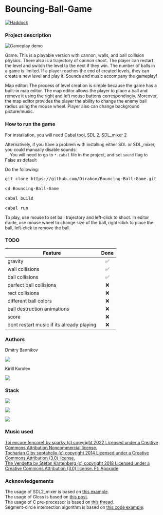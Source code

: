 # Bouncing-Ball-Game
[![Haddock](https://shields.io/badge/Haddock-documentation-informational)](https://dirakon.github.io/Bouncing-Ball-Game/)
### Project description

![Gameplay demo](https://user-images.githubusercontent.com/43912367/177056990-d6d74ae5-70e9-4bd2-9bb9-b523b5ca54b9.gif)

Game:
This is a playable version with cannon, walls, and ball collision physics. There also is a trajectory of cannon shoot.
The player can restart the level and switch the level to the next if they win. The number of balls in a game is limited. If a player reaches the end of created levels, they can create a new level and play it. Sounds and music accompany the gameplay!

Map editor:
The process of level creation is simple because the game has a built-in map editor. The map editor allows the player to place a ball and remove it using the right and left mouse buttons correspondingly. Moreover, the map editor provides the player the ability to change the enemy ball radius using the mouse wheel. Player also can change background picture/music. 


### How to run the game
For installation, you will need [Cabal tool](https://www.haskell.org/cabal/), [SDL 2](https://www.libsdl.org/download-2.0.php), [SDL_mixer 2](https://libsdl.org/projects/SDL_mixer/)

Alternatively, if you have a problem with installing either SDL or SDL_mixer, you could manually disable sounds:<br>
&nbsp;&nbsp;&nbsp;&nbsp;You will need to go to `*.cabal` file in the project, and set `sound` flag to False as default

Do the following:<br>
<pre>git clone https://github.com/Dirakon/Bouncing-Ball-Game.git<br>
cd Bouncing-Ball-Game<br>
cabal build<br>
cabal run</pre>

To play, use mouse to set ball trajectory and left-click to shoot.
In editor mode, use mouse wheel to change size of the ball, right-click to place the ball, left-click to remove the ball.

### TODO

| Feature                                      |    Done   | 
|----------------------------------------------|:---------:|
| gravity                                      |     ✅     |
| wall collisions                              |     ✅     |
| ball collisions                              |     ✅     |
| perfect ball collisions                      |     ❌     |
| rect collisions                              |     ❌     |
| different ball colors                        |     ❌     |
| ball destruction animations                  |     ❌     |
| score                                        |     ❌     |
| dont restart music if its already playing    |     ❌     |

### Authors

Dmitry Bannikov

[<img src="https://badges.aleen42.com/src/telegram.svg">](https://t.me/Dirak0n)

Kirill Korolev

[<img src="https://badges.aleen42.com/src/telegram.svg">](https://t.me/zaqbez39me)

### Stack
[<img src="https://camo.githubusercontent.com/9dee1db8830d310f4a891e7ba577decc4618da5431ea65017393c369b9b56733/68747470733a2f2f696d672e736869656c64732e696f2f62616467652f436f64652d4861736b656c6c2d696e666f726d6174696f6e3f7374796c653d666c6174266c6f676f3d4861736b656c6c266c6f676f436f6c6f723d776869746526636f6c6f723d326262633861">](https://www.haskell.org/)
  
[<img src="https://img.shields.io/badge/Library-Gloss%20-green">](https://hackage.haskell.org/package/gloss)


[<img src="https://img.shields.io/badge/Library-SDL2__mixer%20-blue">](https://hackage.haskell.org/package/sdl2-mixer)

### Music used

<a href = "http://dig.ccmixter.org/files/sparky/65096">Toi encore (encore) by sparky (c) copyright 2022 Licensed under a Creative Commons Attribution Noncommercial license.</a> <br/>
<a href = "http://dig.ccmixter.org/files/septahelix/33947">Tocharian C by septahelix (c) copyright 2014 Licensed under a Creative Commons Attribution (3.0) license.</a> <br/>
<a href = "http://dig.ccmixter.org/files/JeffSpeed68/58628">The Vendetta by Stefan Kartenberg (c) copyright 2018 Licensed under a Creative Commons Attribution (3.0) license. Ft: Apoxode</a> <br/>

### Acknowledgements
The usage of SDL2_mixer is based on [this example](https://gitlab.homotopic.tech/haskell/sdl2-mixer/-/blob/master/examples/Basic/Main.hs). <br>
The usage of Gloss is based on [this post](https://andrew.gibiansky.com/blog/haskell/haskell-gloss/). <br>
The usage of C pre-processor is based on [this thread](https://stackoverflow.com/questions/6361846/where-can-i-learn-about-ifdef). <br>
Segment-circle intersection algorithm is based on [this code example](https://rosettacode.org/wiki/Line_circle_intersection#Haskell). <br>


